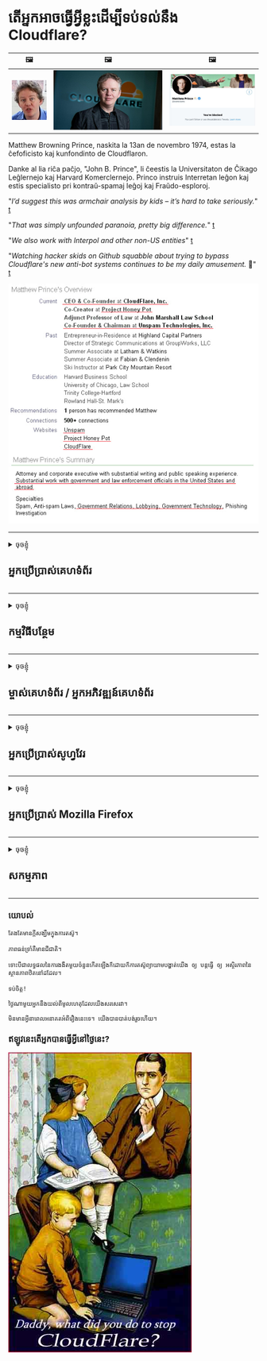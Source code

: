 # តើអ្នកអាចធ្វើអ្វីខ្លះដើម្បីទប់ទល់នឹង Cloudflare?

| 🖼 | 🖼 | 🖼 |
| --- | --- | --- |
| ![](../image/matthew_prince_teen.jpg) | ![](../image/matthew_prince.jpg) | ![](../image/blockedbymatthewprince.jpg) |


Matthew Browning Prince, naskita la 13an de novembro 1974, estas la ĉefoficisto kaj kunfondinto de Cloudflaron.

Danke al lia riĉa paĉjo, "John B. Prince", li ĉeestis la Universitaton de Ĉikago Leĝlernejo kaj Harvard Komerclernejo.
Princo instruis Interretan leĝon kaj estis specialisto pri kontraŭ-spamaj leĝoj kaj Fraŭdo-esploroj.


"*I’d suggest this was armchair analysis by kids – it’s hard to take seriously.*" [t](https://www.theguardian.com/technology/2015/nov/19/cloudflare-accused-by-anonymous-helping-isis)

"*That was simply unfounded paranoia, pretty big difference.*"  [t](https://twitter.com/xxdesmus/status/992757936123359233)

"*We also work with Interpol and other non-US entities*" [t](https://twitter.com/eastdakota/status/1203028504184360960)

"*Watching hacker skids on Github squabble about trying to bypass Cloudflare's new anti-bot systems continues to be my daily amusement.* 🍿" [t](https://twitter.com/eastdakota/status/1273277839102656515)


![](../image/whoismp.jpg)

---


<details>
<summary>ចុចខ្ញុំ

## អ្នកប្រើប្រាស់គេហទំព័រ
</summary>


- ប្រសិនបើគេហទំព័រដែលអ្នកចូលចិត្តកំពុងប្រើ Cloudflare សូមប្រាប់ពួកគេកុំប្រើ Cloudflare ។
  - whining នៅលើប្រព័ន្ធផ្សព្វផ្សាយសង្គមដូចជាហ្វេសប៊ុក, Reddit, Twitter ឬ Mastodon មិនមានអ្វីប្លែកទេ។ [សកម្មភាពគឺខ្លាំងជាង hashtags ។](https://twitter.com/phyzonloop/status/1274132092490862594)
  - ព្យាយាមទាក់ទងទៅម្ចាស់គេហទំព័រប្រសិនបើអ្នកចង់ធ្វើឱ្យខ្លួនឯងមានប្រយោជន៍។

[Cloudflare បាននិយាយ](https://github.com/Eloston/ungoogled-chromium/issues/783):
```
យើងសូមណែនាំឱ្យអ្នកឈោងទៅរកអ្នកគ្រប់គ្រងសម្រាប់សេវាកម្មឬគេហទំព័រជាក់លាក់ដែលអ្នកដំណើរការជាមួយនិងចែករំលែកបទពិសោធន៍របស់អ្នក។
```

[ប្រសិនបើអ្នកមិនស្នើសុំវាម្ចាស់គេហទំព័រមិនដែលដឹងពីបញ្ហានេះទេ។](../PEOPLE.md)

![](../image/liberapay.jpg)

[ឧទាហរណ៍ជោគជ័យ](https://counterpartytalk.org/t/turn-off-cloudflare-on-counterparty-co-plz/164/5).<br>
តើអ្នកមានបញ្ហាទេ? [លើកសំលេងរបស់អ្នកឥឡូវនេះ។](https://github.com/maraoz/maraoz.github.io/issues/1) ឧទាហរណ៍ខាងក្រោម។

```
អ្នកកំពុងជួយអ្នកត្រួតពិនិត្យសាជីវកម្មនិងការឃ្លាំមើលដ៏ធំ។
http://crimeflare.eu.org
```

```
គេហទំព័ររបស់អ្នកស្ថិតនៅក្នុងសួនឯកជនរបស់ CloudFlare ដោយរំលោភបំពានឯកជនភាព។
http://crimeflare.eu.org
```

- ចំណាយពេលខ្លះដើម្បីអានគោលការណ៍ភាពឯកជនរបស់គេហទំព័រ។
  - ប្រសិនបើគេហទំព័រនៅពីក្រោយ Cloudflare ឬគេហទំព័រកំពុងប្រើសេវាកម្មដែលភ្ជាប់ទៅនឹង Cloudflare ។

វាត្រូវតែពន្យល់ពីអ្វីដែលហៅថា“ Cloudflare” ហើយសុំការអនុញ្ញាតដើម្បីចែករំលែកទិន្នន័យរបស់អ្នកជាមួយ Cloudflare ។ ការខកខានមិនបានធ្វើដូច្នេះនឹងនាំឱ្យមានការរំលោភលើសេចក្តីទុកចិត្តហើយគេហទំព័រគួរតែត្រូវបានជៀសវាង។

[ឧទាហរណ៍គោលនយោបាយភាពឯកជនដែលអាចទទួលយកបានគឺនៅទីនេះ](https://archive.is/bDlTz) ("Subprocessors" > "Entity Name")

```
ខ្ញុំបានអានគោលការណ៍ឯកជនភាពរបស់អ្នកហើយខ្ញុំមិនអាចរកពាក្យ Cloudflare បានទេ។
ខ្ញុំបដិសេធមិនចែករំលែកទិន្នន័យជាមួយអ្នកទេប្រសិនបើអ្នកបន្តផ្តល់ទិន្នន័យរបស់ខ្ញុំទៅ Cloudflare ។
http://crimeflare.eu.org
```

នេះគឺជាឧទាហរណ៍នៃគោលការណ៍ឯកជនដែលមិនមានពាក្យ Cloudflare ។
[Liberland Jobs](https://archive.is/daKIr) [privacy policy](https://docsend.com/view/feiwyte):

![](../image/cfwontobey.jpg)

Cloudflare មានគោលការណ៍ឯកជនផ្ទាល់ខ្លួន។
[Cloudflare ចូលចិត្តមនុស្ស doxxing ។](https://www.reddit.com/r/GamerGhazi/comments/2s64fe/be_wary_reporting_to_cloudflare/)

នេះជាឧទាហរណ៍ល្អសំរាប់ទំរង់នៃការចុះឈ្មោះគេហទំព័រ។
AFAIK, គេហទំព័រសូន្យធ្វើដូចនេះ។ តើអ្នកនឹងទុកចិត្តពួកគេទេ?

```
ដោយចុច“ ចុះឈ្មោះសម្រាប់ XYZ” អ្នកយល់ព្រមនឹងលក្ខខណ្ឌប្រើប្រាស់និងសេចក្តីថ្លែងការណ៍ឯកជនភាពរបស់យើង។
អ្នកក៏យល់ព្រមចែករំលែកទិន្នន័យរបស់អ្នកជាមួយ Cloudflare ហើយក៏យល់ព្រមលើសេចក្តីថ្លែងការណ៍ឯកជនភាពរបស់ Cloudflare ផងដែរ។
ប្រសិនបើ Cloudflare បែកធ្លាយព័ត៌មានរបស់អ្នកឬមិនអនុញ្ញាតឱ្យអ្នកភ្ជាប់ទៅម៉ាស៊ីនមេរបស់យើងវាមិនមែនជាកំហុសរបស់យើងទេ។ [*]

[ ចុះ​ឈ្មោះ ] [ ខ្ញុំ​មិន​យល់ស្រប ]
```
[*] [PEOPLE.md](../PEOPLE.md)


- ព្យាយាមមិនប្រើសេវាកម្មរបស់ពួកគេ។ ចងចាំថាអ្នកកំពុងត្រូវបានឃ្លាំមើលដោយ Cloudflare ។
  - ["I'm in your TLS, sniffin' your passworz"](../image/iminurtls.jpg)

- ស្វែងរកគេហទំព័រផ្សេងទៀត។ មានជម្មើសជំនួសនិងឱកាសនៅលើអ៊ីនធឺណិត!

- បញ្ចុះបញ្ចូលមិត្តរបស់អ្នកឱ្យប្រើ Tor ជារៀងរាល់ថ្ងៃ។
  - ភាពអនាមិកគួរតែជាស្តង់ដារនៃអ៊ិនធឺរណែតបើកចំហ!
  - [សូមកត់សម្គាល់ថាគម្រោង Tor មិនចូលចិត្តគម្រោងនេះ។](../HISTORY.md)

</details>

------

<details>
<summary>ចុចខ្ញុំ

## កម្មវិធីបន្ថែម
</summary>

- ប្រសិនបើកម្មវិធីអ៊ីនធឺណិតរបស់អ្នកគឺជា Firefox, Tor Browser ឬ Ungoogled Chromium ប្រើកម្មវិធីបន្ថែមមួយខាងក្រោម។
  - ប្រសិនបើអ្នកចង់បន្ថែមកម្មវិធីបន្ថែមថ្មីផ្សេងទៀតសូមសួរអំពីវាជាមុនសិន។


| ឈ្មោះ | អ្នកអភិវឌ្ឍន៍ | គាំទ្រ | អាចរារាំង | អាចជូនដំណឹងបាន | Chrome |
| -------- | -------- | -------- | -------- | -------- | -------- |
| [Bloku Cloudflaron MITM-Atakon](../subfiles/about.bcma.md) | #Addon | [ ? ](http://crimeflare.eu.org/) | **ត្រូវហើយ**     | **ត្រូវហើយ**     |  **ត្រូវហើយ** |
| [Ĉu ligoj estas vundeblaj al MITM-atako?](../subfiles/about.ismm.md) | #Addon | [ ? ](http://crimeflare.eu.org/) | ទេ     | **ត្រូវហើយ**     |  **ត្រូវហើយ** |
| [Ĉu ĉi tiuj ligoj blokos Tor-uzanton?](../subfiles/about.isat.md) | #Addon | [ ? ](http://crimeflare.eu.org/) | ទេ     | **ត្រូវហើយ**     |  **ត្រូវហើយ** |
| [Block Cloudflare MITM Attack](https://trac.torproject.org/projects/tor/attachment/ticket/24351/block_cloudflare_mitm_attack-1.0.14.1-an%2Bfx.xpi)<br>[**DELETED BY TOR PROJECT**](../HISTORY.md) | nullius | [ ? ](../tool/block_cloudflare_mitm_fx), [Link](http://crimeflare.eu.org/) | **ត្រូវហើយ**     | **ត្រូវហើយ**     |  ទេ |
| [TPRB](http://34ahehcli3epmhbu2wbl6kw6zdfl74iyc4vg3ja4xwhhst332z3knkyd.onion/) | Sw | [ ? ](http://34ahehcli3epmhbu2wbl6kw6zdfl74iyc4vg3ja4xwhhst332z3knkyd.onion/) | **ត្រូវហើយ**     | **ត្រូវហើយ**     |  ទេ |
| [Detect Cloudflare](https://addons.mozilla.org/en-US/firefox/addon/detect-cloudflare/) | Frank Otto | [ ? ](https://github.com/traktofon/cf-detect) | ទេ     | **ត្រូវហើយ**     |  ទេ |
| [True Sight](https://addons.mozilla.org/en-US/firefox/addon/detect-cloudflare-plus/) | claustromaniac | [ ? ](https://github.com/claustromaniac/detect-cloudflare-plus) | ទេ     | **ត្រូវហើយ**     |  ទេ |
| [Which Cloudflare datacenter am I visiting?](https://addons.mozilla.org/en-US/firefox/addon/cf-pop/) | 依云 | [ ? ](https://github.com/lilydjwg/cf-pop) | ទេ     | **ត្រូវហើយ**     |  ទេ |


- "Decentraleyes" អាចបញ្ឈប់ការភ្ជាប់ទៅ "CDNJS (Cloudflare)" ។
  - វារារាំងសំណើជាច្រើនពីការឈានដល់បណ្តាញនិងបម្រើឯកសារមូលដ្ឋានដើម្បីការពារគេហទំព័រពីការបំបែក។
  - អ្នកអភិវឌ្ឍន៍បានឆ្លើយតប: "[very concerning indeed](https://github.com/Synzvato/decentraleyes/issues/236#issuecomment-352049501)", "[widespread usage severely centralizes the web](https://github.com/Synzvato/decentraleyes/issues/251#issuecomment-366752049)"

- [អ្នកក៏អាចដកឬមិនទុកចិត្តវិញ្ញាបនបត្រ Cloudflare ពីអាជ្ញាធរវិញ្ញាបនបត្ររបស់អ្នក (CA) ។](https://www.ssl.com/how-to/remove-root-certificate-firefox/)

</details>

------

<details>
<summary>ចុចខ្ញុំ

## ម្ចាស់គេហទំព័រ / អ្នកអភិវឌ្ឍន៍គេហទំព័រ
</summary>


![](../image/word_cloudflarefree.jpg)

- កុំប្រើដំណោះស្រាយ Cloudflare រយៈពេល។
  - អ្នកអាចធ្វើបានល្អជាងនេះមែនទេ? [នេះជាវិធីដើម្បីដកការជាវគំរោង Cloud ដូចឬគណនី Cloudflare ។](https://support.cloudflare.com/hc/en-us/articles/200167776-Removing-subscriptions-plans-domains-or-accounts)

| 🖼 | 🖼 |
| --- | --- |
| ![](../image/htmlalertcloudflare.jpg) | ![](../image/htmlalertcloudflare2.jpg) |

- ចង់បានអតិថិជនច្រើនទេ? អ្នកដឹង​ថា​អ្វី​ដែល​ត្រូវធ្វើ។ ព័ត៌មានជំនួយគឺ "ខ្សែខាងលើ" ។
  - [សួស្តីអ្នកបានសរសេរថា "យើងយកចិត្តទុកដាក់ចំពោះភាពឯកជនរបស់អ្នក" ប៉ុន្តែខ្ញុំបានទទួល "កំហុស 403 ការហាមឃាត់អនាមិកអនាមិកហាមឃាត់មិនត្រូវបានអនុញ្ញាត" ។](https://it.slashdot.org/story/19/02/19/0033255/stop-saying-we-take-your-privacy-and-security-seriously) ហេតុអ្វីបានជាអ្នកកំពុងរារាំង Tor ឬ VPN? ហើយហេតុអ្វីបានជាអ្នករារាំងអ៊ីម៉ែលបណ្តោះអាសន្ន?

![](../image/anonexist.jpg)

- ការប្រើប្រាស់ Cloudflare នឹងបង្កើនឱកាសនៃការដាច់ភ្លើង។ អ្នកទស្សនាមិនអាចចូលប្រើគេហទំព័ររបស់អ្នកបានទេប្រសិនបើម៉ាស៊ីនមេរបស់អ្នកធ្លាក់ចុះឬ Cloudflare ធ្លាក់ចុះ។
  - [តើអ្នកពិតជាគិតថា Cloudflare មិនដែលធ្លាក់ចុះទេឬ?](https://www.ibtimes.com/cloudflare-down-not-working-sites-producing-504-gateway-timeout-errors-2618008) [Another](https://twitter.com/Jedduff/status/1097875615997399040) [sample](https://twitter.com/search?f=tweets&vertical=default&q=Cloudflare%20is%20having%20problems). [Need more](../PEOPLE.md)?

![](../image/cloudflareinternalerror.jpg)

- ការប្រើប្រាស់ Cloudflare ដើម្បីប្រូកស៊ី "សេវាកម្ម API" របស់អ្នក "ម៉ាស៊ីនមេធ្វើឱ្យទាន់សម័យកម្មវិធី" ឬ "មតិព័ត៌មាន RSS" នឹងបង្កអន្តរាយដល់អតិថិជនរបស់អ្នក។ អតិថិជនម្នាក់បានទូរស័ព្ទមកអ្នកហើយនិយាយថា "ខ្ញុំមិនអាចប្រើ API របស់អ្នកតទៅទៀតបានទេ" ហើយអ្នកមិនដឹងថាមានអ្វីកើតឡើងទេ។ Cloudflare អាចរារាំងអតិថិជនរបស់អ្នកដោយស្ងៀមស្ងាត់។ តើអ្នកគិតថាមិនអីទេ?
  - មានអតិថិជនអានអេសអេសនិងសេវាកម្មអានអេឡិចត្រូនិចតាមអ៊ិនធឺរណែតជាច្រើន។ ហេតុអ្វីបានជាអ្នកបោះពុម្ភផ្សាយព័ត៌មាន RSS ប្រសិនបើអ្នកមិនអោយមនុស្សជាវ?

![](../image/rssfeedovercf.jpg)

- តើអ្នកត្រូវការវិញ្ញាបនបត្រ HTTPS ទេ? ប្រើ "តោះអ៊ិនគ្រីប" ឬគ្រាន់តែទិញវាពីក្រុមហ៊ុន CA ។

- តើអ្នកត្រូវការម៉ាស៊ីនមេ DNS ដែរឬទេ? មិនអាចតំឡើងម៉ាស៊ីនមេផ្ទាល់ខ្លួនរបស់អ្នកទេ? តើធ្វើដូចម្តេចអំពីពួកគេ: [Hurricane Electric Free DNS](https://dns.he.net/), [Dyn.com](https://dyn.com/dns/), [1984 Hosting](https://www.1984hosting.com/), [Afraid.Org (រដ្ឋបាលលុបគណនីរបស់អ្នកប្រសិនបើអ្នកប្រើ TOR)](https://freedns.afraid.org/)

- កំពុងរកមើលសេវាកម្មបង្ហោះ? ឥតគិតថ្លៃតែប៉ុណ្ណោះ? តើធ្វើដូចម្តេចអំពីពួកគេ: [Onion Service](http://vww6ybal4bd7szmgncyruucpgfkqahzddi37ktceo3ah7ngmcopnpyyd.onion/en/security/network-security/tor/onionservices-best-practices), [Free Web Hosting Area](https://freewha.com/), [Autistici/Inventati Web Site Hosting](https://www.autinv5q6en4gpf4.onion/services/website), [Github Pages](https://pages.github.com/), [Surge](https://surge.sh/)
  - [ជម្មើសជំនួសទៅ Cloudflare](../subfiles/cloudflare-alternatives.md)

- តើអ្នកកំពុងប្រើ "cloudflare-ipfs.com" ទេ? [តើអ្នកដឹងថា Cloudflare IPFS មិនល្អទេ?](../PEOPLE.md)

- តម្លើងជញ្ជាំងភ្លើងតាមអ៊ិនធឺរណែតដូចជា OWASP និង Fail2Ban លើម៉ាស៊ីនមេរបស់អ្នកហើយតំឡើងវាអោយបានត្រឹមត្រូវ។
  - ការទប់ស្កាត់ Tor មិនមែនជាដំណោះស្រាយទេ។ កុំដាក់ទោសមនុស្សគ្រប់គ្នាចំពោះអ្នកប្រើប្រាស់អាក្រក់តូចតាច។

- ប្តូរទិសឬរារាំងអ្នកប្រើប្រាស់ "Cloudflare Warp" ពីការចូលប្រើគេហទំព័ររបស់អ្នក។ និងផ្តល់ហេតុផលប្រសិនបើអ្នកអាច។

> បញ្ជី IP: "[ជួរ IP បច្ចុប្បន្នរបស់ Cloudflare](cloudflare_inc/)"

> A: គ្រាន់តែរារាំងពួកគេ

```
server {
...
deny 173.245.48.0/20;
deny 103.21.244.0/22;
deny 103.22.200.0/22;
deny 103.31.4.0/22;
deny 141.101.64.0/18;
deny 108.162.192.0/18;
deny 190.93.240.0/20;
deny 188.114.96.0/20;
deny 197.234.240.0/22;
deny 198.41.128.0/17;
deny 162.158.0.0/15;
deny 104.16.0.0/12;
deny 172.64.0.0/13;
deny 131.0.72.0/22;
deny 2400:cb00::/32;
deny 2606:4700::/32;
deny 2803:f800::/32;
deny 2405:b500::/32;
deny 2405:8100::/32;
deny 2a06:98c0::/29;
deny 2c0f:f248::/32;
...
}
```

> B: បញ្ជូនបន្តទៅទំព័រព្រមាន

```
http {
...
geo $iscf {
default 0;
173.245.48.0/20 1;
103.21.244.0/22 1;
103.22.200.0/22 1;
103.31.4.0/22 1;
141.101.64.0/18 1;
108.162.192.0/18 1;
190.93.240.0/20 1;
188.114.96.0/20 1;
197.234.240.0/22 1;
198.41.128.0/17 1;
162.158.0.0/15 1;
104.16.0.0/12 1;
172.64.0.0/13 1;
131.0.72.0/22 1;
2400:cb00::/32 1;
2606:4700::/32 1;
2803:f800::/32 1;
2405:b500::/32 1;
2405:8100::/32 1;
2a06:98c0::/29 1;
2c0f:f248::/32 1;
}
...
}

server {
...
if ($iscf) {rewrite ^ https://example.com/cfwsorry.php;}
...
}

<?php
header('HTTP/1.1 406 Not Acceptable');
echo <<<CLOUDFLARED
Thank you for visiting ourwebsite.com!<br />
We are sorry, but we can't serve you because your connection is being intercepted by Cloudflare.<br />
Please read http://crimeflare.eu.org for more information.<br />
CLOUDFLARED;
die();
```

- រៀបចំសេវាកម្ម Tor Onion ឬ I2P បញ្ចូលប្រសិនបើអ្នកជឿជាក់លើសេរីភាពនិងស្វាគមន៍អ្នកប្រើប្រាស់អនាមិក។

- សុំយោបល់ពីប្រតិបត្តិករគេហទំព័រវែបសាយត៍ Clearnet / Tor dual ផ្សេងទៀតនិងបង្កើតមិត្តភក្តិអនាមិក!

</details>

------

<details>
<summary>ចុចខ្ញុំ

## អ្នកប្រើប្រាស់សូហ្វវែរ
</summary>


- Discord កំពុងប្រើ CloudFlare ។ ជម្មើសជំនួស? យើង​សូម​ផ្ដល់​អនុសាសន៍​ឱ្យ [**Briar** (Android)](https://f-droid.org/en/packages/org.briarproject.briar.android/), [Ricochet (PC)](https://ricochet.im/), [Tox + Tor (Android/PC)](https://tox.chat/download.html)
  - Briar រួមបញ្ចូលដេមិន Tor ដូច្នេះអ្នកមិនចាំបាច់ដំឡើង Orbot ទេ។
  - អ្នកអភិវឌ្ឍន៍ Qwtch, Open Privacy, បានលុបគម្រោង stop_cloudflare ពីសេវាកម្ម git របស់ពួកគេដោយមិនចាំបាច់ជូនដំណឹង។

- ប្រសិនបើអ្នកប្រើដេបៀន GNU / លីនុចឬទាញយកណាមួយសូមជាវ: [bug #831835](https://bugs.debian.org/cgi-bin/bugreport.cgi?bug=831835). ហើយប្រសិនបើអ្នកអាចជួយផ្ទៀងផ្ទាត់បំណះនិងជួយអ្នកថែរក្សាឱ្យមានការសន្និដ្ឋានត្រឹមត្រូវថាតើវាគួរតែត្រូវបានទទួលយកដែរឬទេ។

- តែងតែណែនាំកម្មវិធីរុករកទាំងនេះ។

| ឈ្មោះ | អ្នកអភិវឌ្ឍន៍ | គាំទ្រ | វិចារ |
| -------- | -------- | -------- | -------- |
| [Ungoogled-Chromium](https://ungoogled-software.github.io/ungoogled-chromium-binaries/) | Eloston | [ ? ](https://github.com/Eloston/ungoogled-chromium) | PC (Win, Mac, Linux)  _!Tor_ |
| [Bromite](https://www.bromite.org/fdroid) | Bromite | [ ? ](https://github.com/bromite/bromite/issues) | Android  _!Tor_ |
| [Tor Browser](https://www.torproject.org/download/) | Tor Project | [ ? ](https://support.torproject.org/) | PC (Win, Mac, Linux)  _Tor_|
| [Tor Browser Android](https://www.torproject.org/download/) | Tor Project | [ ? ](https://support.torproject.org/) | Android  _Tor_|
| [Onion Browser](https://itunes.apple.com/us/app/onion-browser/id519296448?mt=8) | Mike Tigas | [ ? ](https://github.com/OnionBrowser/OnionBrowser/issues) | Apple iOS  _Tor_|
| [GNU/Icecat](https://www.gnu.org/software/gnuzilla/) | GNU | [ ? ](https://www.gnu.org/software/gnuzilla/) | PC (Linux) |
| [IceCatMobile](https://f-droid.org/en/packages/org.gnu.icecat/) | GNU | [ ? ](https://lists.gnu.org/mailman/listinfo/bug-gnuzilla) | Android |
| [Iridium Browser](https://iridiumbrowser.de/about/) | Iridium | [ ? ](https://github.com/iridium-browser/iridium-browser/) | PC (Win, Mac, Linux, OpenBSD) |


ភាពឯកជនរបស់កម្មវិធីផ្សេងទៀតគឺមិនល្អឥតខ្ចោះ។ នេះមិនមានន័យថាកម្មវិធីរុករកតោ“ ល្អឥតខ្ចោះ” ទេ។
មិនមានសុវត្ថិភាព ១០០% និងឯកជន ១០០% លើអ៊ីនធឺណិតនិងបច្ចេកវិទ្យាទេ។

- មិនចង់ប្រើ Tor មែនទេ? អ្នកអាចប្រើកម្មវិធីរុករកណាមួយជាមួយដេមិន Tor ។
  - [ចំណាំថាគម្រោងតោមិនចូលចិត្តវាទេ។](https://support.torproject.org/tbb/tbb-9/) ប្រើ Tor Browser ប្រសិនបើអ្នកអាចធ្វើបាន។
- [វិធីប្រើក្រូមីញ៉ូមជាមួយតោ](../subfiles/chromium_tor.md)


ចូរនិយាយអំពីភាពឯកជនរបស់កម្មវិធីផ្សេងទៀត។

- [ប្រសិនបើអ្នកពិតជាត្រូវការប្រើ Firefox ជ្រើសរើស "Firefox ESR" ។](https://www.mozilla.org/en-US/firefox/organizations/)
  - [Firefox - ឃ្លាំមើល spyware](https://spyware.neocities.org/articles/firefox.html)
  - [Firefox បដិសេធការនិយាយដោយសេរីហាមឃាត់ការនិយាយដោយសេរី](https://web.archive.org/web/20200423010026/https://reclaimthenet.org/firefox-rejects-free-speech-bans-free-speech-commenting-plugin-dissenter-from-its-extensions-gallery/)
  - ["១០០+ ចុះក្រោម។ វាហាក់ដូចជាស្នើសុំឱ្យក្រុមហ៊ុនសូហ្វវែរនៅជាប់នឹង ... សូហ្វវែរគឺច្រើនពេកហើយសព្វថ្ងៃនេះ។"](https://old.reddit.com/r/firefox/comments/gutdiw/weve_got_work_to_do_the_mozilla_blog/fslbbb6/)
  - [អូហេតុអ្វីហេតុអ្វីបានជា Firefox បង្ហាញខ្ញុំនូវតំណភ្ជាប់ដែលឧបត្ថម្ភនៅក្នុងរបារ URL របស់ខ្ញុំ?](https://www.reddit.com/r/firefox/comments/jybx2w/uh_why_is_firefox_showing_me_sponsored_links_in/)
  - [Mozilla - អារក្ស Incarnate](https://digdeeper.neocities.org/ghost/mozilla.html)

- [សូមចាំថា Mozilla កំពុងប្រើសេវាកម្ម Cloudflare ។](https://www.robtex.com/dns-lookup/www.mozilla.org) [ពួកគេក៏កំពុងប្រើសេវាកម្ម DNS របស់ Cloudflare លើផលិតផលរបស់ពួកគេផងដែរ។](https://www.theregister.co.uk/2018/03/21/mozilla_testing_dns_encryption/)

- [ក្រុមហ៊ុន Mozilla បានច្រានចោលសំបុត្រនេះជាផ្លូវការ។](https://bugzilla.mozilla.org/show_bug.cgi?id=1426618)

- [Firefox Focus គឺជារឿងកំប្លែង។](https://github.com/mozilla-mobile/focus-android/issues/1743) [ពួកគេបានសន្យាថានឹងបិទទូរទស្សន៍ប៉ុន្តែពួកគេបានប្តូរវា។](https://github.com/mozilla-mobile/focus-android/issues/4210)

- [អ្នកអភិវឌ្ឍន៍ PaleMoon / Basilisk ស្រឡាញ់ Cloudflare ។](https://github.com/mozilla-mobile/focus-android/issues/1743#issuecomment-345993097)
  - [បណ្ណាសារប័ណ្ណសាររបស់ហ្វាលមូនបានលួចនិងរីករាលដាលមេរោគរយៈពេល ១៨ ខែ](https://www.reddit.com/r/privacytoolsIO/comments/cc808y/pale_moons_archive_server_hacked_and_spread/)
  - គាត់ក៏ស្អប់អ្នកប្រើតោដែរ - "[សូមឱ្យវាក្លាយជាអរិភាពឆ្ពោះទៅរក Tor ។ ខ្ញុំគិតថាគេហទំព័រភាគច្រើនគួរតែមានអរិភាពចំពោះតោពិចារណាកត្តារំលោភបំពានខ្ពស់បំផុត។](https://github.com/yacy/yacy_search_server/issues/314#issuecomment-565932097)"

- [Waterfox មានបញ្ហា "ទូរស័ព្ទនៅផ្ទះ" ធ្ងន់ធ្ងរ](https://spyware.neocities.org/articles/waterfox.html)

- [Google Chrome គឺជា spyware ។](https://www.gnu.org/proprietary/malware-google.en.html)
  - [Google ភ្ជាប់សកម្មភាពរបស់អ្នក។](https://spyware.neocities.org/articles/chrome.html)

- [SRWare ដែកបង្កើតទូរស័ព្ទច្រើនពេក។](https://spyware.neocities.org/articles/iron.html) វាក៏ភ្ជាប់ទៅនឹងដែនហ្គូហ្គលផងដែរ។

- [កម្មវិធីតាមដានបញ្ជីឈ្មោះហ្វេសប៊ុកក្លាហាន / ហ្វេសប៊ុក។](https://www.bleepingcomputer.com/news/security/facebook-twitter-trackers-whitelisted-by-brave-browser/)
  - [នេះជាបញ្ហាជាច្រើនទៀត។](https://spyware.neocities.org/articles/brave.html)
  - [លេខសម្គាល់សាខា binance](https://twitter.com/cryptonator1337/status/1269594587716374528)

- [ក្រុមហ៊ុន Microsoft Edge អនុញ្ញាតឱ្យហ្វេសប៊ុកដំណើរការកូដ Flash នៅពីក្រោយខ្នងរបស់អ្នកប្រើប្រាស់។](https://www.zdnet.com/article/microsoft-edge-lets-facebook-run-flash-code-behind-users-backs/)

- [វីវ៉ាឌីមិនគោរពភាពឯកជនរបស់អ្នកទេ។](https://spyware.neocities.org/articles/vivaldi.html)

- [កំរិត spyware នៃល្ខោនអូប៉េរ៉ាៈខ្ពស់បំផុត](https://spyware.neocities.org/articles/opera.html)

- Apple iOS: [អ្នកមិនគួរប្រើប្រាស់ប្រព័ន្ធប្រតិបត្តិការ iOS ទាល់តែសោះជាពិសេសដោយសារវាជាមេរោគ។](https://www.gnu.org/proprietary/malware-apple.html)

ដូច្នេះយើងសូមណែនាំតារាងខាងលើតែប៉ុណ្ណោះ។ គ្មានអ្វី​ទៀត​ទេ។

</details>

------

<details>
<summary>ចុចខ្ញុំ

## អ្នកប្រើប្រាស់ Mozilla Firefox
</summary>


- "Firefox Nightly" នឹងផ្ញើព័ត៌មានកម្រិតបំបាត់កំហុសទៅម៉ាស៊ីនមេ Mozilla ដោយមិនចាំបាច់ជ្រើសរើសវិធីសាស្រ្ត។
  - [ម៉ាស៊ីនមេរបស់ក្រុមហ៊ុន Mozilla កំពុងដំណើរការ Cloudflare](https://www.digwebinterface.com/?hostnames=www.mozilla.org%0D%0Amozilla.cloudflare-dns.com&type=&ns=resolver&useresolver=8.8.4.4&nameservers=)

- អាចហាមឃាត់ Firefox ភ្ជាប់ទៅម៉ាស៊ីនមេរបស់ Mozilla ។
  - [មគ្គុទេសក៍គំរូគោលនយោបាយរបស់ Mozilla](https://github.com/mozilla/policy-templates/blob/master/README.md)
  - សូមចងចាំថាល្បិចនេះអាចឈប់ដំណើរការនៅជំនាន់ក្រោយព្រោះ Mozilla ចូលចិត្តធ្វើបញ្ជីឈ្មោះខ្លួនឯង។
  - ប្រើជញ្ជាំងភ្លើងនិងតម្រង DNS ដើម្បីរារាំងពួកវាទាំងស្រុង។

"`/distribution/policies.json`"

>     "WebsiteFilter": {
> 		"Block": [
> 		"*://*.mozilla.com/*",
> 		"*://*.mozilla.net/*",
> 		"*://*.mozilla.org/*",
> 		"*://webcompat.com/*",
> 		"*://*.firefox.com/*",
> 		"*://*.thunderbird.net/*",
> 		"*://*.cloudflare.com/*"
> 		]
>     },


- ~~រាយការណ៍អំពីកំហុសនៅលើកម្មវិធីតាមដានរបស់ mozilla ដោយប្រាប់ពួកគេមិនឱ្យប្រើ Cloudflare ។~~ មានរបាយការណ៍កំហុសនៅលើ bugzilla ។ មនុស្សជាច្រើនត្រូវបានគេបង្ហោះការព្រួយបារម្ភរបស់ពួកគេទោះជាយ៉ាងណាក៏ដោយកំហុសត្រូវបានលាក់ដោយអ្នកគ្រប់គ្រងនៅឆ្នាំ 2018 ។

- អ្នកអាចបិទ DoH នៅក្នុង Firefox ។
  - [ផ្លាស់ប្តូរអ្នកផ្តល់ firefox ឈ្មោះ DNS លំនាំដើម](../subfiles/change-firefox-dns.md)

![](../image/firefoxdns.jpg)

- [ប្រសិនបើអ្នកចង់ប្រើ DNS ដែលមិនមែនជា ISP សូមពិចារណាប្រើសេវាកម្ម DNS OpenNIC Tier2 DNS ឬសេវាកម្ម DNS ដែលមិនមែនជា Cloudflare ។](https://wiki.opennic.org/start)
![](../image/opennic.jpg)
  - រារាំង Cloudflare ជាមួយ DNS ។ [Crimeflare DNS](../subfiles/service.publicdns.md)

- អ្នកអាចប្រើ Tor ជាអ្នកដោះស្រាយ DNS ។ [ប្រសិនបើអ្នកមិនមែនជាអ្នកជំនាញ Tor សូមសួរសំណួរនៅទីនេះ។](https://tor.stackexchange.com/)

> **ដោយរបៀបណា?**
> 1. ទាញយក Tor ហើយដំឡើងវានៅលើកុំព្យូទ័ររបស់អ្នក។
> 2. បន្ថែមបន្ទាត់នេះទៅឯកសារ "torrc" ។
> DNSPort 127.0.0.1:53
> 3. ចាប់ផ្តើម Tor ឡើងវិញ។
> 4. កំណត់ម៉ាស៊ីនមេ DNS របស់កុំព្យូទ័ររបស់អ្នកទៅ "127.0.0.1" ។

</details>

------

<details>
<summary>ចុចខ្ញុំ

## សកម្មភាព
</summary>


- ប្រាប់អ្នកផ្សេងទៀតនៅជុំវិញអ្នកអំពីគ្រោះថ្នាក់នៃ Cloudflare ។

- [ជួយកែលម្អឃ្លាំងនេះ។](http://crimeflare.eu.org)
  - ទាំងបញ្ជីអាគុយម៉ង់ប្រឆាំងនឹងវានិងព័ត៌មានលម្អិត។

- [ចងក្រងឯកសារនិងផ្សព្វផ្សាយជាសាធារណៈនៅកន្លែងដែលមានបញ្ហាជាមួយ Cloudflare (និងក្រុមហ៊ុនស្រដៀងគ្នា) ត្រូវប្រាកដថានិយាយពីឃ្លាំងនេះពេលអ្នកធ្វើដូច្នេះ](http://crimeflare.eu.org) :)

- ទទួលបានមនុស្សកាន់តែច្រើនដោយប្រើ Tor តាមលំនាំដើមដូច្នេះពួកគេអាចទទួលបានបទពិសោធន៍ពីទស្សនៈពីផ្នែកផ្សេងៗនៃពិភពលោក។

- ចាប់ផ្តើមក្រុមនៅក្នុងប្រព័ន្ធផ្សព្វផ្សាយសង្គមនិង meatspace ដែលបានប្តេជ្ញាចិត្តដើម្បីរំដោះពិភពលោកពី Cloudflare ។

- នៅពេលដែលសមស្របសូមភ្ជាប់ទៅក្រុមទាំងនេះនៅលើឃ្លាំងនេះ - នេះអាចជាកន្លែងសម្រាប់សម្របសម្រួលធ្វើការជាមួយគ្នាជាក្រុម។

- [ចាប់ផ្តើមសហប្រតិបត្ដិការដែលអាចផ្តល់នូវជម្រើសមិនមែនក្រុមហ៊ុនដែលមានអត្ថន័យចំពោះ Cloudflare ។](../subfiles/cloudflare-alternatives.md)

- សូមឱ្យយើងដឹងអំពីជម្រើសណាមួយដើម្បីជួយយ៉ាងហោចណាស់ផ្តល់នូវការការពារស្រទាប់ជាច្រើនប្រឆាំងនឹងហ្វាលហ្វារ។

- ប្រសិនបើអ្នកជាអតិថិជន Cloudflare កំណត់ការកំណត់ភាពឯកជនរបស់អ្នកហើយរង់ចាំពួកគេរំលោភពួកគេ។
  - [បន្ទាប់មកនាំពួកគេស្ថិតនៅក្រោមការចោទប្រកាន់ពីការរំលោភលើសារឥតបានការ / ភាពឯកជន។](https://twitter.com/thexpaw/status/1108424723233419264)

- ប្រសិនបើអ្នកស្ថិតនៅសហរដ្ឋអាមេរិកនិងគេហទំព័រជាសំណួរគឺធនាគារឬគណនេយ្យករសូមព្យាយាមនាំសម្ពាធផ្នែកច្បាប់ក្រោមច្បាប់ហ្គ្រែម - លាច - លីឡីរឺអាមេរិកដែលមានច្បាប់ស្តីពីភាពពិការហើយរាយការណ៍មកយើងវិញថាតើអ្នកទទួលបានចម្ងាយប៉ុន្មាន? ។

- ប្រសិនបើគេហទំព័រជាគេហទំព័ររដ្ឋាភិបាលព្យាយាមធ្វើឱ្យមានសម្ពាធផ្លូវច្បាប់ក្រោមការធ្វើវិសោធនកម្មរដ្ឋធម្មនុញ្ញអាមេរិកលើកទី ១ ។

- ប្រសិនបើអ្នកជាពលរដ្ឋសហភាពអឺរ៉ុបសូមទាក់ទងគេហទំព័រដើម្បីផ្ញើព័ត៌មានផ្ទាល់ខ្លួនរបស់អ្នកក្រោមបទបញ្ជាការពារទិន្នន័យទូទៅ។ ប្រសិនបើពួកគេបដិសេធមិនផ្តល់ព័ត៌មានរបស់អ្នកដល់អ្នកនោះគឺជាការបំពានច្បាប់។

- សម្រាប់ក្រុមហ៊ុនដែលអះអាងថាផ្តល់សេវាកម្មនៅលើគេហទំព័ររបស់ពួកគេព្យាយាមរាយការណ៍ពួកគេថាជា“ ការផ្សាយពាណិជ្ជកម្មមិនពិត” ដល់អង្គការការពារអ្នកប្រើប្រាស់និងប៊ីប៊ីប៊ី។ គេហទំព័រ Cloudflare ត្រូវបានបម្រើដោយម៉ាស៊ីនមេ Cloudflare ។

- [ITU បានលើកឡើងនៅក្នុងបរិបទសហរដ្ឋអាមេរិកថា Cloudflare កំពុងចាប់ផ្តើមទទួលបានជោគជ័យគ្រប់គ្រាន់ហើយដែលច្បាប់ប្រឆាំងនឹងសេចក្តីទុកចិត្តអាចនឹងត្រូវចុះខ្សោយ។](https://www.itu.int/en/ITU-T/Workshops-and-Seminars/20181218/Documents/Geoff_Huston_Presentation.pdf)

- វាអាចដឹងបានថា GNU GPL ជំនាន់ ៤ អាចរួមបញ្ចូលការផ្តល់ការការពារកូដប្រភពដែលនៅពីក្រោយសេវាកម្មបែបនេះដែល តម្រូវឲ្យ មានកម្មវិធី GPLv4 ទាំងអស់និងក្រោយមកកម្មវិធីដែលយ៉ាងហោចណាស់កូដប្រភពអាចចូលបានតាមរយៈឧបករណ៍ផ្ទុកដែលមិនរើសអើងអ្នកប្រើតោ។

</details>

------

### យោបល់

```
តែងតែមានក្តីសង្ឃឹមក្នុងការតស៊ូ។

ភាពធន់ទ្រាំគឺមានជីជាតិ។

ទោះបីជាលទ្ធផលនៃការងងឹតមួយចំនួនកើតឡើងក៏ដោយក៏ការតស៊ូព្យាយាមបង្ហាត់យើង ឲ្យ បន្តធ្វើ ឲ្យ អស្ថិរភាពនៃស្ថានភាពឋិតនៅដដែល។

ទប់ចិត្ត!
```

```
ថ្ងៃណាមួយអ្នកនឹងយល់ពីមូលហេតុដែលយើងសរសេរវា។
```

```
មិនមានអ្វីនាពេលអនាគតអំពីរឿងនេះទេ។ យើងបានបាត់បង់រួចហើយ។
```

### ឥឡូវនេះតើអ្នកបានធ្វើអ្វីនៅថ្ងៃនេះ?


![](../image/stopcf.jpg)

